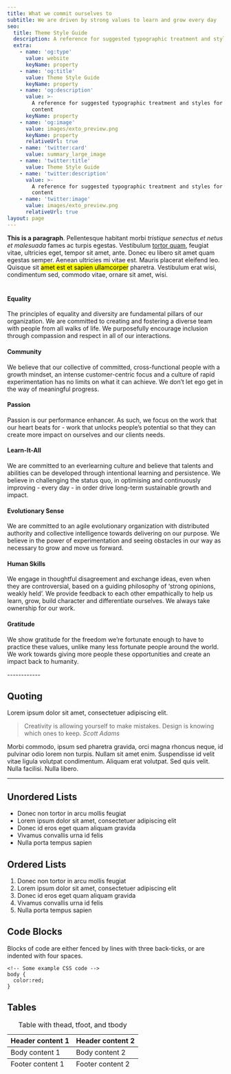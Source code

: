 ```yaml
---
title: What we commit ourselves to
subtitle: We are driven by strong values to learn and grow every day
seo:
  title: Theme Style Guide
  description: A reference for suggested typographic treatment and styles for your content
  extra:
    - name: 'og:type'
      value: website
      keyName: property
    - name: 'og:title'
      value: Theme Style Guide
      keyName: property
    - name: 'og:description'
      value: >-
        A reference for suggested typographic treatment and styles for your
        content
      keyName: property
    - name: 'og:image'
      value: images/exto_preview.png
      keyName: property
      relativeUrl: true
    - name: 'twitter:card'
      value: summary_large_image
    - name: 'twitter:title'
      value: Theme Style Guide
    - name: 'twitter:description'
      value: >-
        A reference for suggested typographic treatment and styles for your
        content
    - name: 'twitter:image'
      value: images/exto_preview.png
      relativeUrl: true
layout: page
---
```

**This is a paragraph**. Pellentesque habitant morbi *tristique senectus et netus et malesuada* fames ac turpis egestas. Vestibulum [tortor quam](https://www.google.com), feugiat vitae, ultricies eget, tempor sit amet, ante. Donec eu libero sit amet quam egestas semper. Aenean ultricies mi vitae est. Mauris placerat eleifend leo. Quisque sit <mark>amet est et sapien ullamcorper</mark> pharetra. Vestibulum erat wisi, condimentum sed, commodo vitae, ornare sit amet, wisi.

#

#### Equality

The principles of equality and diversity are fundamental pillars of our organization. We are committed to creating and fostering a diverse team with people from all walks of life. We purposefully encourage inclusion through compassion and respect in all of our interactions.

#### Community

We believe that our collective of committed, cross-functional people with a growth mindset, an intense customer-centric focus and a culture of rapid experimentation has no limits on what it can achieve. We don’t let ego get in the way of meaningful progress.

#### Passion

Passion is our performance enhancer. As such, we focus on the work that our heart beats for - work that unlocks people’s potential so that they can create more impact on ourselves and our clients needs.

#### Learn-It-All

We are committed to an everlearning culture and believe that talents and abilities can be developed through intentional learning and persistence. We believe in challenging the status quo, in optimising and continuously improving - every day - in order drive long-term sustainable growth and impact.

#### &#xA;Evolutionary Sense

We are committed to an agile evolutionary organization with distributed authority and collective intelligence towards delivering on our purpose. We believe in the power of experimentation and seeing obstacles in our way as necessary to grow and move us forward.

#### &#xA;&#xA;Human Skills

We engage in thoughtful disagreement and exchange ideas, even when they are controversial, based on a guiding philosophy of ‘strong opinions, weakly held’. We provide feedback to each other empathically to help us learn, grow, build character and differentiate ourselves. We always take ownership for our work.

#### Gratitude

We show gratitude for the freedom we’re fortunate enough to have to practice these values, unlike many less fortunate people around the world. We work towards giving more people these opportunities and create an impact back to humanity.



\------------



## Quoting

Lorem ipsum dolor sit amet, consectetuer adipiscing elit.

> Creativity is allowing yourself to make mistakes. Design is knowing which ones to keep. <cite>Scott Adams</cite>

Morbi commodo, ipsum sed pharetra gravida, orci magna rhoncus neque, id pulvinar odio lorem non turpis. Nullam sit amet enim. Suspendisse id velit vitae ligula volutpat condimentum. Aliquam erat volutpat. Sed quis velit. Nulla facilisi. Nulla libero.

***

## Unordered Lists

*   Donec non tortor in arcu mollis feugiat
*   Lorem ipsum dolor sit amet, consectetuer adipiscing elit
*   Donec id eros eget quam aliquam gravida
*   Vivamus convallis urna id felis
*   Nulla porta tempus sapien

## Ordered Lists

1.  Donec non tortor in arcu mollis feugiat
2.  Lorem ipsum dolor sit amet, consectetuer adipiscing elit
3.  Donec id eros eget quam aliquam gravida
4.  Vivamus convallis urna id felis
5.  Nulla porta tempus sapien

## Code Blocks

Blocks of code are either fenced by lines with three back-ticks, or are indented with four spaces.

    <!-- Some example CSS code -->
    body {
      color:red;
    }

## Tables

<table>
    <caption>Table with thead, tfoot, and tbody</caption>
  <thead>
    <tr>
      <th>Header content 1</th>
      <th>Header content 2</th>
    </tr>
  </thead>
  <tbody>
    <tr>
      <td>Body content 1</td>
      <td>Body content 2</td>
    </tr>
  </tbody>
  <tfoot>
    <tr>
      <td>Footer content 1</td>
      <td>Footer content 2</td>
    </tr>
  </tfoot>
</table>
